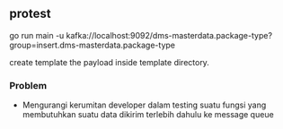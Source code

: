 ## protest


go run main -u kafka://localhost:9092/dms-masterdata.package-type?group=insert.dms-masterdata.package-type

create template the payload inside template directory.

### Problem
- Mengurangi kerumitan developer dalam testing suatu fungsi yang membutuhkan suatu data dikirim terlebih dahulu ke message queue

